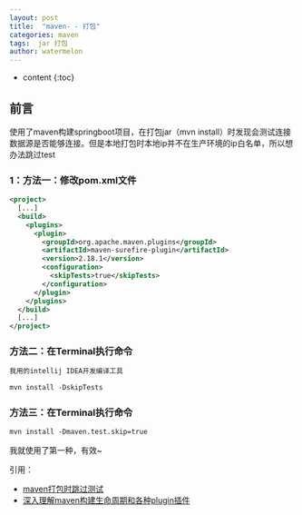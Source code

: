 ```yaml
---
layout: post
title:  "maven- - 打包"
categories: maven
tags:  jar 打包
author: watermelon
---
```

* content
{:toc}

## 前言
使用了maven构建springboot项目，在打包jar（mvn install）时发现会测试连接数据源是否能够连接。但是本地打包时本地ip并不在生产环境的ip白名单，所以想办法跳过test





### 1：方法一：修改pom.xml文件
```xml
<project>  
  [...]  
  <build>  
    <plugins>  
      <plugin>  
        <groupId>org.apache.maven.plugins</groupId>  
        <artifactId>maven-surefire-plugin</artifactId>  
        <version>2.18.1</version>  
        <configuration>  
          <skipTests>true</skipTests>  
        </configuration>  
      </plugin>  
    </plugins>  
  </build>  
  [...]  
</project>
```

### 方法二：在Terminal执行命令
```xml
我用的intellij IDEA开发编译工具  
   
mvn install -DskipTests
```

### 方法三：在Terminal执行命令
```xml
mvn install -Dmaven.test.skip=true
```

我就使用了第一种，有效~

引用：  
* [maven打包时跳过测试](https://blog.csdn.net/so_geili/article/details/79986789)  
* [深入理解maven构建生命周期和各种plugin插件](https://blog.csdn.net/zhaojianting/article/details/80321488)  
